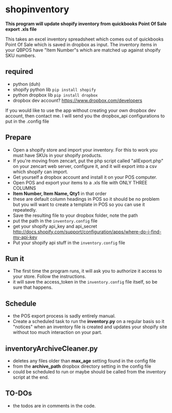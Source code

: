 shopinventory
=============

**This program will update shopify inventory from quickbooks Point Of Sale export .xls file**

This takes an excel inventory spreadsheet which comes out of quickbooks Point Of Sale which is saved in dropbox as input.
The inventory items in your QBPOS have "Item Number"s which are matched up against shopify SKU numbers.

## required
*   python (duh)
*   shopify python lib <code>pip install shopify</code>
*   python dropbox lib <code>pip install dropbox</code>
*   dropbox dev account? https://www.dropbox.com/developers

   If you would like to use the app without creating your own dropbox dev account, then contact me. I will send you the dropbox_api configurations to put in the .config file

## Prepare
*   Open a shopify store and import your inventory. For this to work you must have SKUs in your shopify products.
*   If you're moving from zencart, put the php script called "allExport.php" on your zencart web server, configure it, and it will export into a csv which shopify can import.
*   Get yourself a dropbox account and install it on your POS computer.
*   Open POS and export your items to a .xls file with ONLY THREE COLUMNS
 * **Item Number, Item Name, Qty1** in that order
 * these are default column headings in POS so it should be no problem but you will want to create a template in POS so you can use it repeatedly.
*   Save the resulting file to your dropbox folder, note the path
 * put the path in the <code>inventory.config</code> file
*   get your shopify api_key and api_secret http://docs.shopify.com/support/configuration/apps/where-do-i-find-my-api-key
 * Put your shopify api stuff in the <code>inventory.config</code> file
 
## Run it
*   The first time the program runs, it will ask you to authorize it access to your store. Follow the instructions.
 * it will save the access_token in the <code>inventory.config</code> file itself, so be sure that happens.

## Schedule
* the POS export process is sadly entirely manual.
* Create a scheduled task to run the **inventory.py** on a regular basis so it "notices" when an inventory file is created and updates your shopify site without too much interaction on your part.

## inventoryArchiveCleaner.py
* deletes any files older than **max_age** setting found in the config file
* from the **archive_path** dropbox directory setting in the config file
* could be scheduled to run or maybe should be called from the inventory script at the end.

## TO-DOs
* the todos are in comments in the code.
